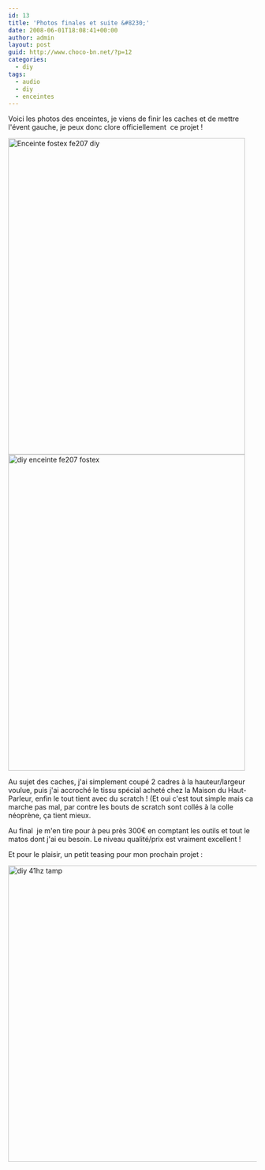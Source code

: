 ```yaml
---
id: 13
title: 'Photos finales et suite &#8230;'
date: 2008-06-01T18:08:41+00:00
author: admin
layout: post
guid: http://www.choco-bn.net/?p=12
categories:
  - diy
tags:
  - audio
  - diy
  - enceintes
---
```

Voici les photos des enceintes, je viens de finir les caches et de mettre l'évent gauche, je peux donc clore officiellement  ce projet !

<img src="http://lh4.ggpht.com/choco.bn/SELUbWvEqeI/AAAAAAAABh4/vDH1x3_IcAQ/IMGP0208.JPG?imgmax=640" alt="Enceinte fostex fe207 diy" width="480" height="640" />

<img src="http://lh6.ggpht.com/choco.bn/SELUdZX-NMI/AAAAAAAABh8/Gf1URTGgSoU/IMGP0209.JPG?imgmax=640" alt="diy enceinte fe207 fostex" width="480" height="640" />

Au sujet des caches, j'ai simplement coupé 2 cadres à la hauteur/largeur voulue, puis j'ai accroché le tissu spécial acheté chez la Maison du Haut-Parleur, enfin le tout tient avec du scratch ! (Et oui c'est tout simple mais ca marche pas mal, par contre les bouts de scratch sont collés à la colle néoprène, ça tient mieux.

Au final  je m'en tire pour à peu près 300€ en comptant les outils et tout le matos dont j'ai eu besoin. Le niveau qualité/prix est vraiment excellent !

Et pour le plaisir, un petit teasing pour mon prochain projet :

<img src="http://lh4.ggpht.com/choco.bn/SELVkYuU-rI/AAAAAAAABhY/yRWhtIDEFKc/IMGP0207.JPG?imgmax=800" alt="diy 41hz tamp" width="800" height="600" />
